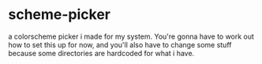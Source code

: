 # scheme-picker
a colorscheme picker i made for my system. You're gonna have to work out how to set this up for now, and you'll also have to change some stuff because some directories are hardcoded for what i have.

